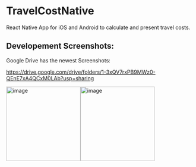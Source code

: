 # TravelCostNative
 React Native App for iOS and Android to calculate and present travel costs.

## Developement Screenshots:
Google Drive has the newest Screenshots:

https://drive.google.com/drive/folders/1-3xQV7rxPB9MWz0-QEnE7xA4QCxM0LAb?usp=sharing


<img width="200" alt="image" src="https://user-images.githubusercontent.com/48185176/193550651-ac166a59-af01-458f-b939-0f5fc8dcf478.png"><img width="200" alt="image" src="https://user-images.githubusercontent.com/48185176/193573966-1ec592d8-9ecf-4792-b644-293e5782b731.png">


